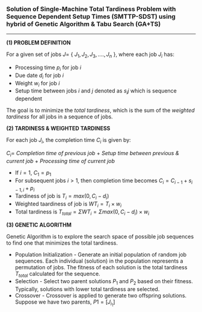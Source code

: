 ### Solution of Single-Machine Total Tardiness Problem with Sequence Dependent Setup Times (SMTTP-SDST) using hybrid of Genetic Algorithm & Tabu Search (GA+TS)
---

__(1) PROBLEM DEFINITION__

For a given set of jobs $J =$ { $J_1,J_2,J_3,....,J_n$ }, where each job $J_i$ has:
* Processing time $p_i$ for job $i$
* Due date $d_i$ for job $i$
* Weight $w_i$ for job $i$
* Setup time between jobs $i$ and $j$ denoted as $s_ij$ which is sequence dependent

The goal is to minimize the _total tardiness_, which is the sum of the _weighted tardiness_ for all jobs in a sequence of jobs.

__(2) TARDINESS & WEIGHTED TARDINESS__

For each job $J_i$, the completion time $C_i$ is given by: 

$C_i =$ _Completion time of previous job_ $+$ _Setup time between previous & current job_ $+$ _Processing time of current job_

* If $i=1$, $C_1 = p_1$
* For subsequent jobs $i>1$, then completion time becomes $C_i = C_{i-1} + s_{i-1,i} + p_i$
* Tardiness of job is $T_i = max$($0,C_i-d_i$)
* Weighted taardiness of job is $WT_i = T_i × w_i$
* Total tardiness is $T_{total} = ΣWT_i = Σmax(0,C_i-d_i)×w_i$

__(3) GENETIC ALGORITHM__

Genetic Algorithm is to explore the search space of possible job sequences to find one that minimizes the total tardiness.
* Population Initialization - Generate an initial population of random job sequences. Each individual (solution) in the population represents a permutation of jobs. The fitness of each solution is the total tardiness $T_{total}$ calculated for the sequence.
*  Selection - Select two parent solutions $P_1$ and $P_2$ based on their fitness. Typically, solutions with lower total tardiness are selected.
*  Crossover - Crossover is applied to generate two offspring solutions. Suppose we have two parents, $P1 = [J_{i_1}]$
